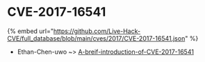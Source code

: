 # CVE-2017-16541
{% embed url="https://github.com/Live-Hack-CVE/full_database/blob/main/cves/2017/CVE-2017-16541.json" %}

* Ethan-Chen-uwo ~> [A-breif-introduction-of-CVE-2017-16541](https://www.alice-snow.ru/2017/database/cve-2017-16541/a-breif-introduction-of-cve-2017-16541-ethan-chen-uwo)